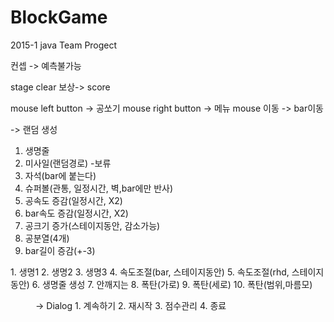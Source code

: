 # BlockGame
2015-1 java Team Progect

컨셉 -> 예측불가능

stage clear 보상-> score

mouse left button -> 공쏘기 
mouse right button -> 메뉴
mouse 이동 -> bar이동

<Item> -> 랜덤 생성
1. 생명줄
2. 미사일(랜덤경로) -보류
3. 자석(bar에 붙는다)
4. 슈퍼볼(관통, 일정시간, 벽,bar에만 반사)
5. 공속도 증감(일정시간, X2)
6. bar속도 증감(일정시간, X2)
7. 공크기 증가(스테이지동안, 감소가능)
8. 공분열(4개)
9. bar길이 증감(+-3)

<Block>
1. 생명1
2. 생명2
3. 생명3
4. 속도조절(bar, 스테이지동안)
5. 속도조절(rhd, 스테이지동안)
6. 생명줄 생성
7. 안깨지는 
8. 폭탄(가로)
9. 폭탄(세로)
10. 폭탄(범위,마름모)

<Menu> -> Dialog
1. 계속하기
2. 재시작
3. 점수관리
4. 종료


